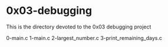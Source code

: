 # 0x03-debugging
This is the directory devoted to the 0x03 debugging project

0-main.c
1-main.c
2-largest_number.c
3-print_remaining_days.c
